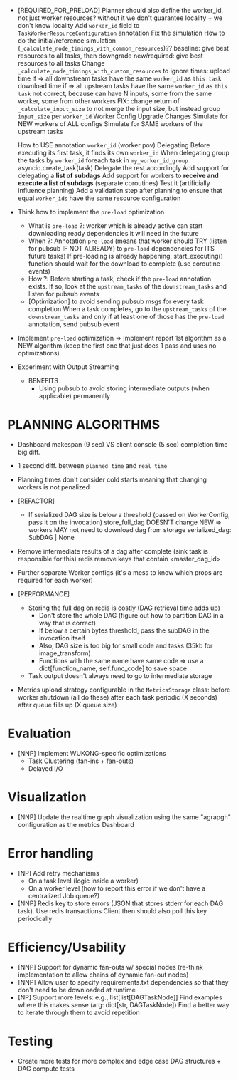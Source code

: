 - [REQUIRED_FOR_PRELOAD] Planner should also define the worker_id, not just worker resources? without it we don't guarantee locality + we don't know locality
    Add `worker_id` field to `TaskWorkerResourceConfiguration` annotation
    Fix the simulation
        How to do the initial/reference simulation (`_calculate_node_timings_with_common_resources`)??
            baseline: give best resources to all tasks, then downgrade
            new/required: give best resources to all tasks
        Change `_calculate_node_timings_with_custom_resources` to ignore times:
            upload time if   => all downstream tasks have the same `worker_id` as `this task`
            download time if => all upstream tasks have the same `worker_id` as `this task`
                not correct, because can have N inputs, some from the same worker, some from other workers
                    FIX: change return of `_calculate_input_size` to not merge the input size, but instead group `input_size` per `worker_id`
        Worker Config Upgrade Changes
            Simulate for NEW workers of ALL configs
            Simulate for SAME workers of the upstream tasks

    How to USE annotation `worker_id` (worker pov)
        Delegating
            Before executing its first task, it finds its own `worker_id`
            When delegating
                group the tasks by `worker_id`
                foreach task in `my_worker_id_group` asyncio.create_task(task)
                Delegate the rest accordingly
                    Add support for delegating a **list of subdags**
                    Add support for workers to **receive and execute a list of subdags** (separate coroutines)
                    Test it (artificially influence planning)
    Add a validation step after planning to ensure that equal `worker_ids` have the same resource configuration

- Think how to implement the `pre-load` optimization
    - What is `pre-load` ?: worker which is already active can start downloading ready dependencies it will need in the future
    - When ?: Annotation `pre-load` (means that worker should TRY (listen for pubsub IF NOT ALREADY) to `pre-load` dependencies for ITS future tasks)
        If pre-loading is already happening, start_executing() function should wait for the download to complete (use coroutine events)
    - How ?:
        Before starting a task, check if the `pre-load` annotation exists. If so, look at the `upstream_tasks` of the `downstream_tasks` and listen for pubsub events
    - [Optimization] to avoid sending pubsub msgs for every task completion
        When a task completes, go to the `upstream_tasks` of the `downstream_tasks` and only if at least one of those has the `pre-load` annotation, send pubsub event
    
- Implement `pre-load` optimization
    => Implement report 1st algorithm as a NEW algorithm (keep the first one that just does 1 pass and uses no optimizations)
- Experiment with Output Streaming
    - BENEFITS
        - Using pubsub to avoid storing intermediate outputs (when applicable) permanently
        
# PLANNING ALGORITHMS
- Dashboard makespan (9 sec) VS client console (5 sec) completion time big diff.
- 1 second diff. between `planned time` and `real time`
- Planning times don't consider cold starts meaning that changing workers is not penalized

- [REFACTOR]
    - If serialized DAG size is below a threshold (passed on WorkerConfig, pass it on the invocation)
        store_full_dag DOESN'T change
        NEW => workers MAY not need to download dag from storage
            serialized_dag: SubDAG | None

- Remove intermediate results of a dag after complete (sink task is responsible for this)
    redis remove keys that contain <master_dag_id>
- Further separate Worker configs (it's a mess to know which props are required for each worker)

- [PERFORMANCE] 
    - Storing the full dag on redis is costly (DAG retrieval time adds up)
        - Don't store the whole DAG (figure out how to partition DAG in a way that is correct)
        - If below a certain bytes threshold, pass the subDAG in the invocation itself
        - Also, DAG size is too big for small code and tasks (35kb for image_transform)
        - Functions with the same name have same code => use a dict[function_name, self.func_code] to save space
    - Task output doesn't always need to go to intermediate storage

- Metrics upload strategy configurable in the `MetricsStorage` class:
    before worker shutdown (all do these)
    after each task
    periodic (X seconds)
    after queue fills up (X queue size)

# Evaluation
- [NNP] Implement WUKONG-specific optimizations
    - Task Clustering (fan-ins + fan-outs)
    - Delayed I/O

# Visualization
- [NNP] Update the realtime graph visualization using the same "agrapgh" configuration as the metrics Dashboard

# Error handling
- [NP] Add retry mechanisms
    - On a task level (logic inside a worker)
    - On a worker level (how to report this error if we don't have a centralized Job queue?)
- [NNP] Redis key to store errors (JSON that stores stderr for each DAG task). Use redis transactions
    Client then should also poll this key periodically

# Efficiency/Usability
- [NNP] Support for dynamic fan-outs w/ special nodes (re-think implementation to allow chains of dynamic fan-out nodes)
- [NNP] Allow user to specify requirements.txt dependencies so that they don't need to be downloaded at runtime
- [NP] Support more levels: e.g., list[list[DAGTaskNode]]
    Find examples where this makes sense (arg: dict[str, DAGTaskNode])
    Find a better way to iterate through them to avoid repetition

# Testing
- Create more tests for more complex and edge case DAG structures + DAG compute tests